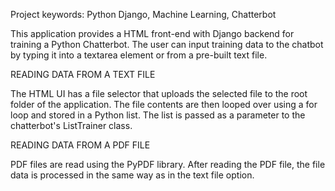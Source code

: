 Project keywords: Python Django, Machine Learning, Chatterbot

This application provides a HTML front-end with Django backend for training a Python Chatterbot. The user can input training data to the chatbot by typing it into a textarea element or from a pre-built text file.

READING DATA FROM A TEXT FILE

The HTML UI has a file selector that uploads the selected file to the root folder of the application. The file contents are then looped over using a for loop and stored in a Python list. The list is passed as a parameter to the chatterbot's ListTrainer class.

READING DATA FROM A PDF FILE

PDF files are read using the PyPDF library. After reading the PDF file, the file data is processed in the same way as in the text file option.